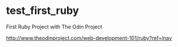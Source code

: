 # test_first_ruby

First Ruby Project with The Odin Project

http://www.theodinproject.com/web-development-101/ruby?ref=lnav
